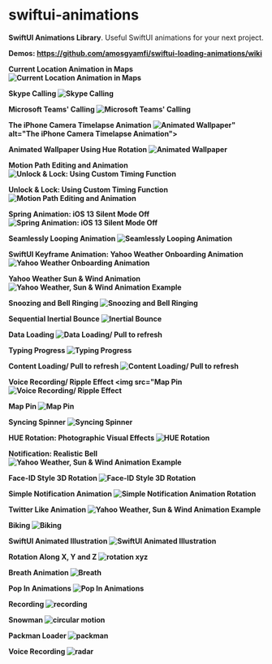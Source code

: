 # swiftui-animations
<strong>SwiftUI Animations Library</strong>. Useful SwiftUI animations for your next project. 

<strong>Demos: https://github.com/amosgyamfi/swiftui-loading-animations/wiki</strong>

<strong>Current Location Animation in Maps<strong>
<img src="https://github.com/amosgyamfi/swiftui-animation-library/blob/master/current_location_animation.gif" alt="Current Location Animation in Maps">

<strong>Skype Calling<strong>
<img src="https://github.com/amosgyamfi/swiftui-animation-library/blob/master/skype_calling.gif" alt="Skype Calling">

<strong>Microsoft Teams' Calling<strong>
<img src="https://github.com/amosgyamfi/swiftui-animation-library/blob/master/calling.gif" alt="Microsoft Teams' Calling">
 
<strong>The iPhone Camera Timelapse Animation<strong>
<img src="https://github.com/amosgyamfi/swiftui-animation-library/blob/master/timelapse.gif" alt="Animated Wallpaper">" alt="The iPhone Camera Timelapse Animation">

<strong>Animated Wallpaper Using Hue Rotation<strong>
<img src="https://github.com/amosgyamfi/swiftui-animation-library/blob/master/animated_wallpaper.gif" alt="Animated Wallpaper">
 
<strong>Motion Path Editing and Animation<strong>
<img src="https://github.com/amosgyamfi/swiftui-animation-library/blob/master/path_editing_and_animation.gif" alt="Unlock & Lock: Using Custom Timing Function">
 
<strong>Unlock & Lock: Using Custom Timing Function<strong>
<img src="https://github.com/amosgyamfi/swiftui-animation-library/blob/master/unlock.gif" alt="Motion Path Editing and Animation">
 
<strong>Spring Animation: iOS 13 Silent Mode Off<strong>
<img src="https://github.com/amosgyamfi/swiftui-animation-library/blob/master/silent_mode_off.gif" alt="Spring Animation: iOS 13 Silent Mode Off">
 
 <strong>Seamlessly Looping Animation<strong>
<img src="https://github.com/amosgyamfi/swiftui-animation-library/blob/master/waves.gif" alt="Seamlessly Looping Animation">
 
<strong>SwiftUI Keyframe Animation: Yahoo Weather Onboarding Animation<strong>
<img src="https://github.com/amosgyamfi/swiftui-animation-library/blob/master/swiftui_keyframe_animation.gif" alt="Yahoo Weather Onboarding Animation">
 
<strong>Yahoo Weather Sun & Wind Animation<strong>
<img src="https://github.com/amosgyamfi/swiftui-loading-animations/blob/master/sun_and_wind.gif" alt="Yahoo Weather, Sun & Wind Animation Example">

<strong>Snoozing and Bell Ringing<strong>
<img src="https://github.com/amosgyamfi/swiftui-animation-library/blob/master/bedtime.gif" alt="Snoozing and Bell Ringing">
 
<strong>Sequential Inertial Bounce<strong>
<img src="https://github.com/amosgyamfi/swiftui-animation-library/blob/master/sequential_inertial_bounce.gif" alt="Inertial Bounce">

<strong>Data Loading<strong>
<img src="https://github.com/amosgyamfi/swiftui-animation-library/blob/master/data_loading.gif" alt="Data Loading/ Pull to refresh">
 
 <strong>Typing Progress<strong>
<img src="https://github.com/amosgyamfi/swiftui-animation-library/blob/master/typing.gif" alt="Typing Progress">
 
<strong>Content Loading/ Pull to refresh<strong>
<img src="https://github.com/amosgyamfi/swiftui-animation-library/blob/master/content_loading.gif" alt="Content Loading/ Pull to refresh">

<strong>Voice Recording/ Ripple Effect<strong>
<img src="<strong>Map Pin<strong>
<img src="https://github.com/amosgyamfi/swiftui-animation-library/blob/master/tap_to_record.gif" alt="Voice Recording/ Ripple Effect">

<strong>Map Pin<strong>
<img src="https://github.com/amosgyamfi/swiftui-animation-library/blob/master/map_pin.gif" alt="Map Pin">

<strong>Syncing Spinner<strong>
<img src="https://github.com/amosgyamfi/swiftui-animation-library/blob/master/syncing_spinner.gif" alt="Syncing Spinner">

<strong>HUE Rotation: Photographic Visual Effects<strong>
<img src="https://github.com/amosgyamfi/swiftui-animation-library/blob/master/hue_rotation.gif" alt="HUE Rotation">
 
<strong>Notification: Realistic Bell<strong>
<img src="https://github.com/amosgyamfi/swiftui-animation-library/blob/master/notification_realistic_bell.gif" alt="Yahoo Weather, Sun & Wind Animation Example">
 
<strong>Face-ID Style 3D Rotation<strong>
<img src="https://github.com/amosgyamfi/swiftui-animation-library/blob/master/face-id_style_3d_rotation.gif" alt="Face-ID Style 3D Rotation">
 
<strong>Simple Notification Animation<strong>
<img src="https://github.com/amosgyamfi/swiftui-animation-library/blob/master/notification_wake_up.gif" alt="Simple Notification Animation Rotation">

<strong>Twitter Like Animation<strong>
<img src="https://github.com/amosgyamfi/swiftui-animation-library/blob/master/twitter_like.gif" alt="Yahoo Weather, Sun & Wind Animation Example">

<strong>Biking<strong>
<img src="https://github.com/amosgyamfi/swiftui-animation-library/blob/master/biking.gif" alt="Biking">

<strong>SwiftUI Animated Illustration<strong>
<img src="https://github.com/amosgyamfi/swiftui-animation-library/blob/master/animated_illustrations.gif" alt="SwiftUI Animated Illustration">
 
<strong>Rotation Along X, Y and Z<strong>
<img src="https://github.com/amosgyamfi/swiftui-animation-library/blob/master/how_to_3D_rotate.gif" alt="rotation xyz">
 
<strong>Breath Animation<strong>
<img src="https://github.com/amosgyamfi/swiftui-animation-library/blob/master/breath.gif" alt="Breath">


<strong>Pop In Animations<strong>
<img src="https://github.com/amosgyamfi/swiftui-animation-library/blob/master/popIn.gif" alt="Pop In Animations">

<strong>Recording</strong>
<img src="https://github.com/amosgyamfi/swiftui-animation-library/blob/master/recording.gif" alt="recording">

<strong>Snowman</strong>
<img src="https://github.com/amosgyamfi/swiftui-animation-library/blob/master/snowman.gif" alt="circular motion">

<strong>Packman Loader</strong>
<img src="https://github.com/amosgyamfi/swiftui-loading-animations/blob/master/swiftUI_pacman_twitter.gif" alt="packman">


<strong>Voice Recording</strong>
<img src="https://github.com/amosgyamfi/swiftui-loading-animations/blob/master/voice_recording.gif" alt="radar">





